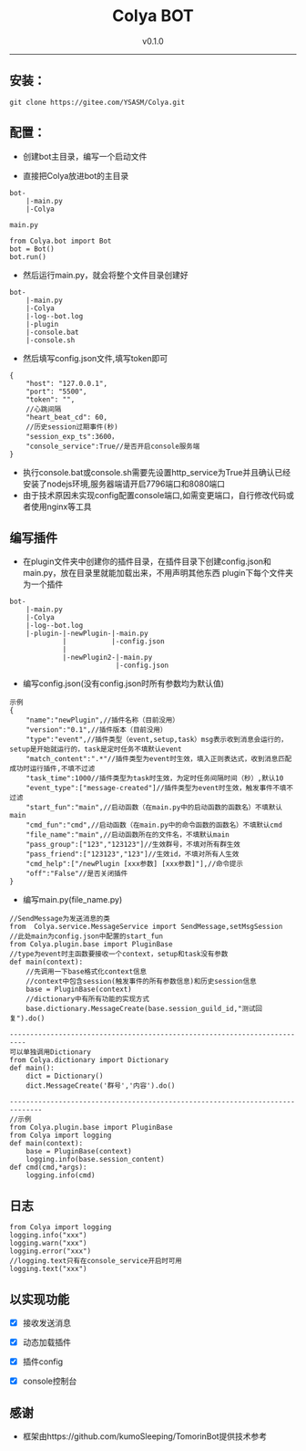 <h1 align="center"> Colya BOT </h1>
<div align="center">v0.1.0</div>
</div>


***


## 安装：


```
git clone https://gitee.com/YSASM/Colya.git
```


## 配置：

* 创建bot主目录，编写一个启动文件

* 直接把Colya放进bot的主目录



```
bot-
    |-main.py
    |-Colya
```

```
main.py

from Colya.bot import Bot
bot = Bot()
bot.run()
```

* 然后运行main.py，就会将整个文件目录创建好
```
bot-
    |-main.py
    |-Colya
    |-log--bot.log
    |-plugin
    |-console.bat
    |-console.sh
```

* 然后填写config.json文件,填写token即可
```
{
    "host": "127.0.0.1", 
    "port": "5500", 
    "token": "", 
    //心跳间隔
    "heart_beat_cd": 60,
    //历史session过期事件(秒)
    "session_exp_ts":3600，
    "console_service":True//是否开启console服务端
}
```
* 执行console.bat或console.sh需要先设置http_service为True并且确认已经安装了nodejs环境,服务器端请开启7796端口和8080端口
* 由于技术原因未实现config配置console端口,如需变更端口，自行修改代码或者使用nginx等工具

## 编写插件
* 在plugin文件夹中创建你的插件目录，在插件目录下创建config.json和main.py，放在目录里就能加载出来，不用声明其他东西
plugin下每个文件夹为一个插件
```
bot-
    |-main.py
    |-Colya
    |-log--bot.log
    |-plugin-|-newPlugin-|-main.py
             |           |-config.json
             |
             |-newPlugin2-|-main.py
                          |-config.json
```

* 编写config.json(没有config.json时所有参数均为默认值)
```
示例
{
    "name":"newPlugin",//插件名称（目前没用）
    "version":"0.1",//插件版本（目前没用）
    "type":"event",//插件类型（event,setup,task）msg表示收到消息会运行的，setup是开始就运行的，task是定时任务不填默认event
    "match_content":".*"//插件类型为event时生效，填入正则表达式，收到消息匹配成功时运行插件,不填不过滤
    "task_time":1000//插件类型为task时生效，为定时任务间隔时间（秒）,默认10
    "event_type":["message-created"]//插件类型为event时生效，触发事件不填不过滤
    "start_fun":"main",//启动函数（在main.py中的启动函数的函数名）不填默认main
    "cmd_fun":"cmd",//启动函数（在main.py中的命令函数的函数名）不填默认cmd
    "file_name":"main",//启动函数所在的文件名，不填默认main
    "pass_group":["123","123123"]//生效群号，不填对所有群生效
    "pass_friend":["123123","123"]//生效id，不填对所有人生效
    "cmd_help":["/newPlugin [xxx参数] [xxx参数]"],//命令提示
    "off":"False"//是否关闭插件
}
```
* 编写main.py(file_name.py)
```
//SendMessage为发送消息的类
from  Colya.service.MessageService import SendMessage,setMsgSession
//此处main为config.json中配置的start_fun
from Colya.plugin.base import PluginBase
//type为event时主函数要接收一个context，setup和task没有参数
def main(context):
    //先调用一下base格式化context信息
    //context中包含session(触发事件的所有参数信息)和历史session信息
    base = PluginBase(context)
    //dictionary中有所有功能的实现方式
    base.dictionary.MessageCreate(base.session_guild_id,"测试回复").do()

--------------------------------------------------------------------------
可以单独调用Dictionary
from Colya.dictionary import Dictionary
def main():
    dict = Dictionary()
    dict.MessageCreate('群号','内容').do()

------------------------------------------------------------------------------
//示例
from Colya.plugin.base import PluginBase
from Colya import logging
def main(context):
    base = PluginBase(context)
    logging.info(base.session_content)
def cmd(cmd,*args):
    logging.info(cmd)

```

## 日志
```
from Colya import logging
logging.info("xxx")
logging.warn("xxx")
logging.error("xxx")
//logging.text只有在console_service开启时可用
logging.text("xxx")
```

## 以实现功能

- [x] 接收发送消息
- [x] 动态加载插件
- [x] 插件config
- [x] console控制台





## 感谢
 
* 框架由https://github.com/kumoSleeping/TomorinBot提供技术参考

